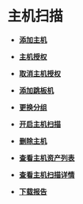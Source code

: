 # 主机扫描<a name="vss_01_0071"></a>

-   **[添加主机](添加主机.md)**  

-   **[主机授权](主机授权.md)**  

-   **[取消主机授权](取消主机授权.md)**  

-   **[添加跳板机](添加跳板机.md)**  

-   **[更换分组](更换分组.md)**  

-   **[开启主机扫描](开启主机扫描.md)**  

-   **[删除主机](删除主机.md)**  

-   **[查看主机资产列表](查看主机资产列表.md)**  

-   **[查看主机扫描详情](查看主机扫描详情.md)**  

-   **[下载报告](下载报告.md)**  


